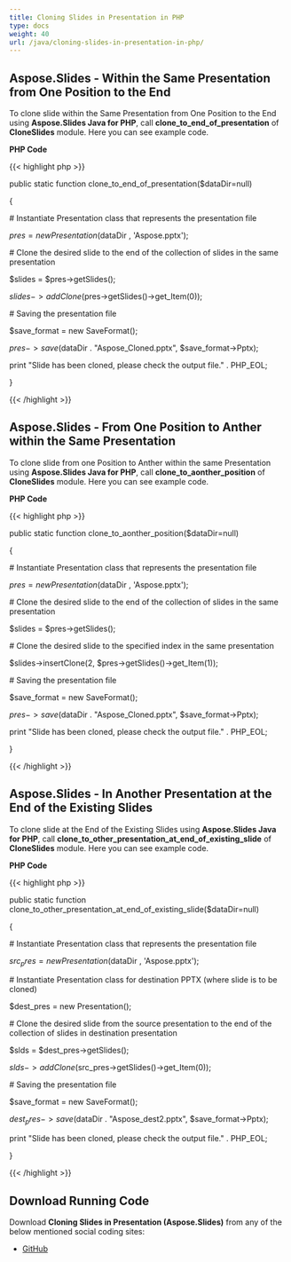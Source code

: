```yaml
---
title: Cloning Slides in Presentation in PHP
type: docs
weight: 40
url: /java/cloning-slides-in-presentation-in-php/
---
```


## **Aspose.Slides - Within the Same Presentation from One Position to the End**
To clone slide within the Same Presentation from One Position to the End using **Aspose.Slides Java for PHP**, call **clone_to_end_of_presentation** of **CloneSlides** module. Here you can see example code.

**PHP Code**

{{< highlight php >}}

 public static function clone_to_end_of_presentation($dataDir=null)

{

\# Instantiate Presentation class that represents the presentation file

$pres = new Presentation($dataDir , 'Aspose.pptx');

\# Clone the desired slide to the end of the collection of slides in the same presentation

$slides = $pres->getSlides();

$slides->addClone($pres->getSlides()->get_Item(0));

\# Saving the presentation file

$save_format = new SaveFormat();

$pres->save($dataDir . "Aspose_Cloned.pptx", $save_format->Pptx);

print "Slide has been cloned, please check the output file." . PHP_EOL;

}

{{< /highlight >}}
## **Aspose.Slides - From One Position to Anther within the Same Presentation**
To clone slide from one Position to Anther within the same Presentation using **Aspose.Slides Java for PHP**, call **clone_to_aonther_position** of **CloneSlides** module. Here you can see example code.

**PHP Code**

{{< highlight php >}}

 public static function clone_to_aonther_position($dataDir=null)

{

\# Instantiate Presentation class that represents the presentation file

$pres = new Presentation($dataDir , 'Aspose.pptx');

\# Clone the desired slide to the end of the collection of slides in the same presentation

$slides = $pres->getSlides();

\# Clone the desired slide to the specified index in the same presentation

$slides->insertClone(2, $pres->getSlides()->get_Item(1));

\# Saving the presentation file

$save_format = new SaveFormat();

$pres->save($dataDir . "Aspose_Cloned.pptx", $save_format->Pptx);

print "Slide has been cloned, please check the output file." . PHP_EOL;

}

{{< /highlight >}}
## **Aspose.Slides - In Another Presentation at the End of the Existing Slides**
To clone slide at the End of the Existing Slides using **Aspose.Slides Java for PHP**, call **clone_to_other_presentation_at_end_of_existing_slide** of **CloneSlides** module. Here you can see example code.

**PHP Code**

{{< highlight php >}}

 public static function clone_to_other_presentation_at_end_of_existing_slide($dataDir=null)

{

\# Instantiate Presentation class that represents the presentation file

$src_pres = new Presentation($dataDir , 'Aspose.pptx');

\# Instantiate Presentation class for destination PPTX (where slide is to be cloned)

$dest_pres = new Presentation();

\# Clone the desired slide from the source presentation to the end of the collection of slides in destination presentation

$slds = $dest_pres->getSlides();

$slds->addClone($src_pres->getSlides()->get_Item(0));

\# Saving the presentation file

$save_format = new SaveFormat();

$dest_pres->save($dataDir . "Aspose_dest2.pptx", $save_format->Pptx);

print "Slide has been cloned, please check the output file." . PHP_EOL;

}

{{< /highlight >}}
## **Download Running Code**
Download **Cloning Slides in Presentation (Aspose.Slides)** from any of the below mentioned social coding sites:

- [GitHub](https://github.com/aspose-slides/Aspose.Slides-for-Java/blob/master/Plugins/Aspose_Slides_Java_for_PHP/src/aspose/slides/WorkingWithSlidesInPresentation/CloneSlides.php)

